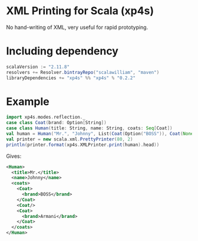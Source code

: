 XML Printing for Scala (xp4s)
=

No hand-writing of XML, very useful for rapid prototyping.

Including dependency
==
```scala
scalaVersion := "2.11.8"
resolvers += Resolver.bintrayRepo("scalawilliam", "maven")
libraryDependencies += "xp4s" %% "xp4s" % "0.2.2"
```

Example
==


```scala
import xp4s.modes.reflection._
case class Coat(brand: Option[String])
case class Human(title: String, name: String, coats: Seq[Coat])
val human = Human("Mr.", "Johnny", List(Coat(Option("BOSS")), Coat(None), Coat(Option("Armani"))))
val printer = new scala.xml.PrettyPrinter(80, 2)
println(printer.format(xp4s.XMLPrinter.print(human).head))
```

Gives:

```xml
<Human>
  <title>Mr.</title>
  <name>Johnny</name>
  <coats>
    <Coat>
      <brand>BOSS</brand>
    </Coat>
    <Coat/>
    <Coat>
      <brand>Armani</brand>
    </Coat>
  </coats>
</Human>
```
